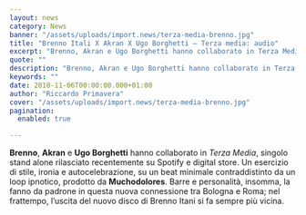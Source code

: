 ```yaml
---
layout: news
category: News
banner: "/assets/uploads/import.news/terza-media-brenno.jpg"
title: "Brenno Itali X Akran X Ugo Borghetti – Terza media: audio"
excerpt: "Brenno, Akran e Ugo Borghetti hanno collaborato in Terza Media, singolo stand alone rilasciato recentemente su Spotify e digital store. Un esercizio di stile, ironia e autocelebrazione, su un beat minimale contraddistinto da un loop ipnotico, prodotto da Muchodolores. Barre e personalità, insomma, la fanno da padrone in questa nuova connessione tra Bologna e Roma; nel [&hellip"
quote: ""
description: "Brenno, Akran e Ugo Borghetti hanno collaborato in Terza Media, singolo stand alone rilasciato recentemente su Spotify e digital store. Un esercizio di stile, ironia e autocelebrazione, su un beat minimale contraddistinto da un loop ipnotico, prodotto da Muchodolores. Barre e personalità, insomma, la fanno da padrone in questa nuova connessione tra Bologna e Roma; nel [&hellip"
keywords: ""
date: 2018-11-06T00:00:00.000+01:00
author: "Riccardo Primavera"
cover: "/assets/uploads/import.news/terza-media-brenno.jpg"
pagination:
  enabled: true

---
```


**Brenno**, **Akran** e **Ugo Borghetti** hanno collaborato in _Terza Media_, singolo stand alone rilasciato recentemente su Spotify e digital store. Un esercizio di stile, ironia e autocelebrazione, su un beat minimale contraddistinto da un loop ipnotico, prodotto da **Muchodolores**. Barre e personalità, insomma, la fanno da padrone in questa nuova connessione tra Bologna e Roma; nel frattempo, l’uscita del nuovo disco di Brenno Itani si fa sempre più vicina.